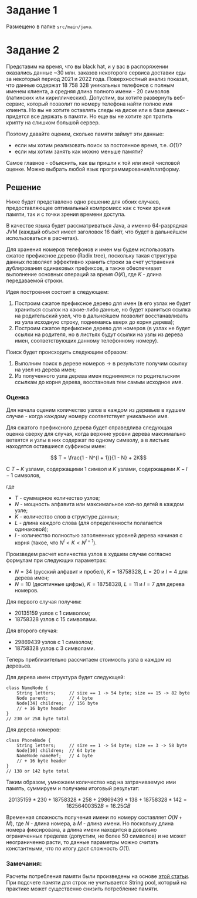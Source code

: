 # Задание 1
Размещено в папке `src/main/java`.

# Задание 2

Представим на время, что вы black hat, и у вас в распоряжении оказались данные ~30 млн.
заказов некоторого сервиса доставки еды за некоторый период 2021 и 2022 года.
Поверхностный анализ показал, что данные содержат 18 758 328 уникальных телефонов с полным именем клиента,
а средняя длина полного имени - 20 символов (латинских или кириллических).
Допустим, вы хотите развернуть веб-сервис, который позволит по номеру телефона найти полное имя клиента.
Но вы не хотите оставлять следы на диске или в базе данных - придется все держать в памяти.
Но еще вы не хотите зря тратить крипту на слишком большой сервер.

Поэтому давайте оценим, сколько памяти займут эти данные:
- если мы хотим реализовать поиск за постоянное время, т.е. $O(1)$?
- если мы хотим занять как можно меньше памяти?

Самое главное - объяснить, как вы пришли к той или иной числовой оценке.
Можно выбрать любой язык программирования/платформу.

## Решение

Ниже будет представлено одно решение для обоих случаев, предоставляющее оптимальный компромисс как с точки зрения памяти, так и с точки зрения времени доступа.

В качестве языка будет рассматриваться Java, а именно 64-разрядная JVM (каждый объект имеет заголовок 16 байт, что будет в дальнейшем использоваться в расчетах).

Для хранения номеров телефонов и имен мы будем использовать сжатое префиксное дерево (Radix tree), поскольку такая структура данных
позволяет эффективно хранить строки за счет устранения дублирования одинаковых префиксов, а также обеспечивает
выполнение основных операций за время $O(K)$, где $K$ - длина передаваемой строки.

Идея построения состоит в следующем:
1. Построим сжатое префиксное дерево для имен (в его узлах не будет храниться ссылок на какие-либо данные,
    но будет храниться ссылка на родительский узел, что в дальнейшем позволит восстанавливать из узла исходную строку,
    поднимаясь вверх до корня дерева);
2. Построим сжатое префиксное дерево для номеров (в узлах не будет ссылки на родителя, но в листьях будут ссылки на узлы из дерева имен, соответствующих данному телефонному номеру).

Поиск будет происходить следующим образом:
1. Выполним поиск в дереве номеров -> в результате получим ссылку на узел из дерева имен;
2. Из полученного узла дерева имен поднимемся по родительским ссылкам до корня дерева, восстановив тем самым
    исходное имя.

### Оценка
Для начала оценим количество узлов в каждом из деревьев в худшем случае - когда каждому номеру соответствует уникальное
имя.

Для сжатого префиксного дерева будет справедлива следующая оценка сверху для случая, когда верхние уровни дерева
максимально ветвятся и узлы в них содержат по одному символу, а в листьях находятся оставшиеся суффиксы имен:

$$ T = \frac{1 - N^{l + 1}}{1 - N} + 2K$$

С $T - K$ узлами, содержащими 1 символ и $K$ узлами, содержащими $K - l - 1$ символов,

где 
- $T$ - суммарное количество узлов;
- $N$ - мощность алфавита или максимальное кол-во детей в каждом узле;
- $K$ - количество слов в структуре данных;
- $L$ - длина каждого слова (для определенности полагается одинаковой);
- $l$ - количество полностью заполненных уровней дерева начиная с корня (такое, что $N^l < K < N^{l+1}$).


Произведем расчет количества узлов в худшем случае согласно формулам при следующих параметрах:
- $N = 34$ (русский алфавит и пробел), $K = 18758328$, $L = 20$ и $l = 4$ для дерева имен;
- $N = 10$ (десятичные цифры), $K = 18758328$, $L = 11$ и $l = 7$ для дерева номеров.

Для первого случая получим:
- 20135159 узлов с 1 символом;
- 18758328 узлов с 15 символами.

Для второго случая:
- 29869439 узлов с 1 символом;
- 18758328 узлов с 3 символами.

Теперь приблизительно рассчитаем стоимость узла в каждом из деревьев.

Для дерева имен структура будет следующей:

    class NameNode {
        String letters;     // size == 1 -> 54 byte; size == 15 -> 82 byte
        Node parent;        // 4 byte
        Node[34] children;  // 156 byte
        // + 16 byte header
    }
    // 230 or 258 byte total
    
Для дерева номеров:

    class PhoneNode {
        String letters;     // size == 1 -> 54 byte; size == 3 -> 58 byte
        Node[10] children;  // 64 byte
        NameNode nameRef;   // 4 byte
        // + 16 byte header
    }
    // 138 or 142 byte total

Таким образом, умножаем количество нод на затрачиваемую ими память, суммируем и получаем итоговый результат:

$$ 20135159 * 230 + 18758328 * 258 + 29869439 * 138 + 18758328 * 142 = 16256400352 B = 16.25 GB $$

Временная сложность получения имени по номеру составляет $O(N + M)$, где $N$ - длина номера, а $M$ - длина имени.
Но поскольку длина номера фиксирована, а длина имени находится в довольно ограниченных пределах (допустим, не более 50 символов) и не может неограниченно расти, то данные параметры можно считать константными, что по итогу даст сложность $O(1)$.

### Замечания:
Расчеты потребления памяти были произведены на основе [этой статьи](https://habr.com/ru/articles/134102/).  
При подсчете памяти для строк не учитывается String pool, который на практике может существенно снизить потребление памяти.

